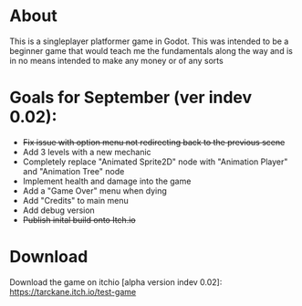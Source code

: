 # About
This is a singleplayer platformer game in Godot. This was intended to be a beginner game that would teach me the fundamentals along the way and is in no means intended to make any money or of any sorts

# Goals for September (ver indev 0.02):
  * ~~Fix issue with option menu not redirecting back to the previous scene~~
  * Add 3 levels with a new mechanic
  * Completely replace "Animated Sprite2D" node with "Animation Player" and "Animation Tree" node
  * Implement health and damage into the game
  * Add a "Game Over" menu when dying
  * Add "Credits" to main menu
  * Add debug version
  * ~~Publish inital build onto Itch.io~~


# Download
Download the game on itchio [alpha version indev 0.02]: https://tarckane.itch.io/test-game
